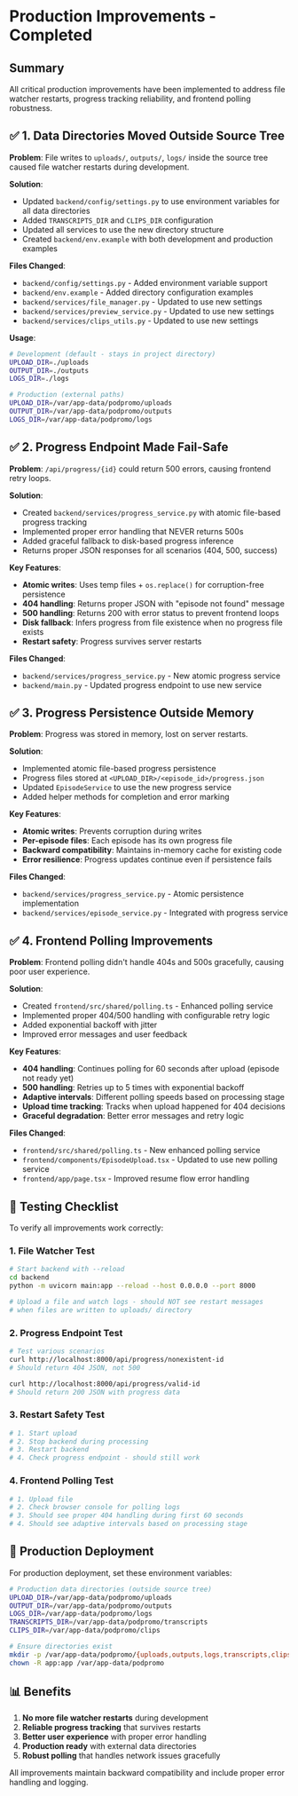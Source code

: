 # Production Improvements - Completed

## Summary
All critical production improvements have been implemented to address file watcher restarts, progress tracking reliability, and frontend polling robustness.

## ✅ 1. Data Directories Moved Outside Source Tree

**Problem**: File writes to `uploads/`, `outputs/`, `logs/` inside the source tree caused file watcher restarts during development.

**Solution**: 
- Updated `backend/config/settings.py` to use environment variables for all data directories
- Added `TRANSCRIPTS_DIR` and `CLIPS_DIR` configuration
- Updated all services to use the new directory structure
- Created `backend/env.example` with both development and production examples

**Files Changed**:
- `backend/config/settings.py` - Added environment variable support
- `backend/env.example` - Added directory configuration examples
- `backend/services/file_manager.py` - Updated to use new settings
- `backend/services/preview_service.py` - Updated to use new settings
- `backend/services/clips_utils.py` - Updated to use new settings

**Usage**:
```bash
# Development (default - stays in project directory)
UPLOAD_DIR=./uploads
OUTPUT_DIR=./outputs
LOGS_DIR=./logs

# Production (external paths)
UPLOAD_DIR=/var/app-data/podpromo/uploads
OUTPUT_DIR=/var/app-data/podpromo/outputs
LOGS_DIR=/var/app-data/podpromo/logs
```

## ✅ 2. Progress Endpoint Made Fail-Safe

**Problem**: `/api/progress/{id}` could return 500 errors, causing frontend retry loops.

**Solution**:
- Created `backend/services/progress_service.py` with atomic file-based progress tracking
- Implemented proper error handling that NEVER returns 500s
- Added graceful fallback to disk-based progress inference
- Returns proper JSON responses for all scenarios (404, 500, success)

**Key Features**:
- **Atomic writes**: Uses temp files + `os.replace()` for corruption-free persistence
- **404 handling**: Returns proper JSON with "episode not found" message
- **500 handling**: Returns 200 with error status to prevent frontend loops
- **Disk fallback**: Infers progress from file existence when no progress file exists
- **Restart safety**: Progress survives server restarts

**Files Changed**:
- `backend/services/progress_service.py` - New atomic progress service
- `backend/main.py` - Updated progress endpoint to use new service

## ✅ 3. Progress Persistence Outside Memory

**Problem**: Progress was stored in memory, lost on server restarts.

**Solution**:
- Implemented atomic file-based progress persistence
- Progress files stored at `<UPLOAD_DIR>/<episode_id>/progress.json`
- Updated `EpisodeService` to use the new progress service
- Added helper methods for completion and error marking

**Key Features**:
- **Atomic writes**: Prevents corruption during writes
- **Per-episode files**: Each episode has its own progress file
- **Backward compatibility**: Maintains in-memory cache for existing code
- **Error resilience**: Progress updates continue even if persistence fails

**Files Changed**:
- `backend/services/progress_service.py` - Atomic persistence implementation
- `backend/services/episode_service.py` - Integrated with progress service

## ✅ 4. Frontend Polling Improvements

**Problem**: Frontend polling didn't handle 404s and 500s gracefully, causing poor user experience.

**Solution**:
- Created `frontend/src/shared/polling.ts` - Enhanced polling service
- Implemented proper 404/500 handling with configurable retry logic
- Added exponential backoff with jitter
- Improved error messages and user feedback

**Key Features**:
- **404 handling**: Continues polling for 60 seconds after upload (episode not ready yet)
- **500 handling**: Retries up to 5 times with exponential backoff
- **Adaptive intervals**: Different polling speeds based on processing stage
- **Upload time tracking**: Tracks when upload happened for 404 decisions
- **Graceful degradation**: Better error messages and retry logic

**Files Changed**:
- `frontend/src/shared/polling.ts` - New enhanced polling service
- `frontend/components/EpisodeUpload.tsx` - Updated to use new polling service
- `frontend/app/page.tsx` - Improved resume flow error handling

## 🧪 Testing Checklist

To verify all improvements work correctly:

### 1. File Watcher Test
```bash
# Start backend with --reload
cd backend
python -m uvicorn main:app --reload --host 0.0.0.0 --port 8000

# Upload a file and watch logs - should NOT see restart messages
# when files are written to uploads/ directory
```

### 2. Progress Endpoint Test
```bash
# Test various scenarios
curl http://localhost:8000/api/progress/nonexistent-id
# Should return 404 JSON, not 500

curl http://localhost:8000/api/progress/valid-id
# Should return 200 JSON with progress data
```

### 3. Restart Safety Test
```bash
# 1. Start upload
# 2. Stop backend during processing
# 3. Restart backend
# 4. Check progress endpoint - should still work
```

### 4. Frontend Polling Test
```bash
# 1. Upload file
# 2. Check browser console for polling logs
# 3. Should see proper 404 handling during first 60 seconds
# 4. Should see adaptive intervals based on processing stage
```

## 🚀 Production Deployment

For production deployment, set these environment variables:

```bash
# Production data directories (outside source tree)
UPLOAD_DIR=/var/app-data/podpromo/uploads
OUTPUT_DIR=/var/app-data/podpromo/outputs
LOGS_DIR=/var/app-data/podpromo/logs
TRANSCRIPTS_DIR=/var/app-data/podpromo/transcripts
CLIPS_DIR=/var/app-data/podpromo/clips

# Ensure directories exist
mkdir -p /var/app-data/podpromo/{uploads,outputs,logs,transcripts,clips}
chown -R app:app /var/app-data/podpromo
```

## 📊 Benefits

1. **No more file watcher restarts** during development
2. **Reliable progress tracking** that survives restarts
3. **Better user experience** with proper error handling
4. **Production ready** with external data directories
5. **Robust polling** that handles network issues gracefully

All improvements maintain backward compatibility and include proper error handling and logging.
